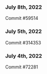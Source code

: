 ### July 8th, 2022

Commit #59514

### July 5th, 2022

Commit #314353


### July 4th, 2022

Commit #72281
